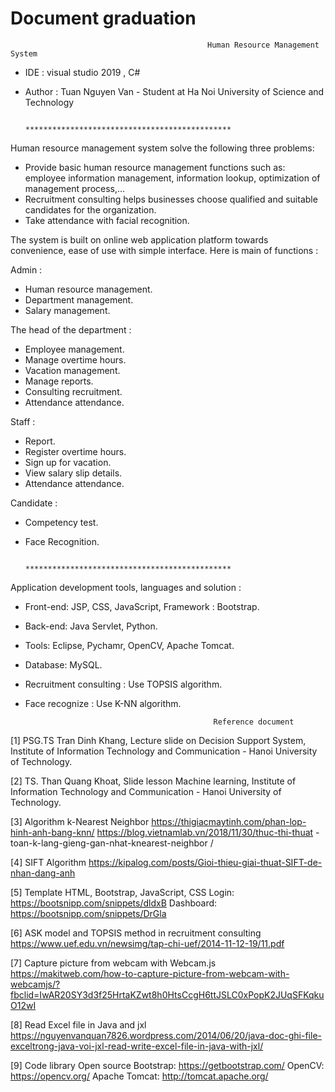 # Document graduation

                                                Human Resource Management System
 - IDE : visual studio 2019 , C#
 - Author : Tuan Nguyen Van - Student at Ha Noi University of Science and Technology
 
                                    **********************************************

Human resource management system solve the following three problems:
- Provide basic human resource management functions such as:
employee information management, information lookup, optimization of management process,...
- Recruitment consulting helps businesses choose qualified and suitable candidates for the organization.
- Take attendance with facial recognition.

The system is built on online web application platform towards convenience, ease of use with simple interface. Here is main of functions :

Admin :
- Human resource management.
- Department management.
- Salary management.

The head of the department :
- Employee management.
- Manage overtime hours.
- Vacation management.
- Manage reports.
- Consulting recruitment.
- Attendance attendance.

Staff :
- Report.
- Register overtime hours.
- Sign up for vacation.
- View salary slip details.
- Attendance attendance.

Candidate :
- Competency test.
- Face Recognition.

                                    **********************************************
Application development tools, languages and solution :
- Front-end: JSP, CSS, JavaScript, Framework : Bootstrap.
- Back-end: Java Servlet, Python.
- Tools: Eclipse, Pychamr, OpenCV, Apache Tomcat.
- Database: MySQL.
- Recruitment consulting : Use TOPSIS algorithm.
- Face recognize : Use K-NN algorithm.

                                                Reference document

[1] PSG.TS Tran Dinh Khang, Lecture slide on Decision Support System, Institute of Information
Technology and Communication - Hanoi University of Technology.

[2] TS. Than Quang Khoat, Slide lesson Machine learning, Institute of Information Technology
and Communication - Hanoi University of Technology.

[3] Algorithm k-Nearest Neighbor
https://thigiacmaytinh.com/phan-lop-hinh-anh-bang-knn/
https://blog.vietnamlab.vn/2018/11/30/thuc-thi-thuat -toan-k-lang-gieng-gan-nhat-knearest-neighbor /

[4] SIFT Algorithm
https://kipalog.com/posts/Gioi-thieu-giai-thuat-SIFT-de-nhan-dang-anh

[5] Template HTML, Bootstrap, JavaScript, CSS
Login: https://bootsnipp.com/snippets/dldxB
Dashboard: https://bootsnipp.com/snippets/DrGla

[6] ASK model and TOPSIS method in recruitment consulting
https://www.uef.edu.vn/newsimg/tap-chi-uef/2014-11-12-19/11.pdf

[7] Capture picture from webcam with Webcam.js
https://makitweb.com/how-to-capture-picture-from-webcam-with-webcamjs/?fbclid=IwAR20SY3d3f25HrtaKZwt8h0HtsCcgH6ttJSLC0xPopK2JUqSFKqkuO12wI

[8] Read Excel file in Java and jxl
https://nguyenvanquan7826.wordpress.com/2014/06/20/java-doc-ghi-file-exceltrong-java-voi-jxl-read-write-excel-file-in-java-with-jxl/

[9] Code library Open source
Bootstrap: https://getbootstrap.com/
OpenCV: https://opencv.org/
Apache Tomcat: http://tomcat.apache.org/
